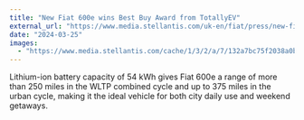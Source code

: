 ```yaml
---
title: "New Fiat 600e wins Best Buy Award from TotallyEV"
external_url: "https://www.media.stellantis.com/uk-en/fiat/press/new-fiat-600e-wins-best-buy-award-from-totallyev"
date: "2024-03-25"
images:
  - "https://www.media.stellantis.com/cache/1/3/2/a/7/132a7bc75f2038a0b4085bf39d13dae7baf59ca7.png"
---
```


Lithium-ion battery capacity of 54 kWh gives Fiat 600e a range of more than 250 miles in the WLTP combined cycle and up to 375 miles in the urban cycle, making it the ideal vehicle for both city daily use and weekend getaways.